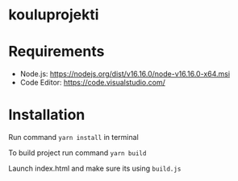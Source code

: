 # kouluprojekti

# Requirements
* Node.js: https://nodejs.org/dist/v16.16.0/node-v16.16.0-x64.msi
* Code Editor: https://code.visualstudio.com/

# Installation
Run command `yarn install` in terminal

To build project run command `yarn build`

Launch index.html and make sure its using `build.js`
